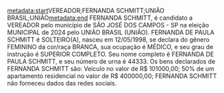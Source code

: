 <metadata:start>VEREADOR;FERNANDA SCHMITT;UNIÃO BRASIL;UNIÃO<metadata:end>
FERNANDA SCHMITT, é candidato a VEREADOR pelo município de SÃO JOSÉ DOS CAMPOS - SP na eleição MUNICIPAL de 2024 pelo UNIÃO BRASIL (UNIÃO). FERNANDA DE PAULA SCHMITT é SOLTEIRO(A), nasceu em 12/05/1998, se declara do gênero FEMININO da cor/raça BRANCA, sua ocupação é MÉDICO, e seu grau de instrução é SUPERIOR COMPLETO. Seu nome completo é FERNANDA DE PAULA SCHMITT, e seu número de urna é 44333.
Os bens declarados de FERNANDA SCHMITT são: Veiculo  no valor de R$ 101000,00; 50% de um apartamento residencial no valor de R$ 400000,00; 
FERNANDA SCHMITT não forneceu dados das redes sociais.